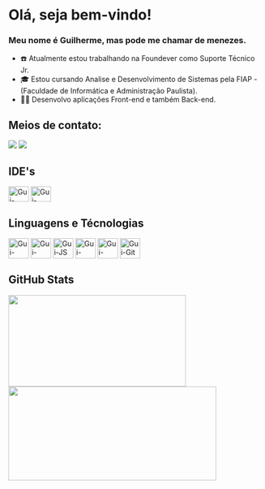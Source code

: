 # Olá, seja bem-vindo!

### Meu nome é Guilherme, mas pode me chamar de menezes.

- :telephone: Atualmente estou trabalhando na Foundever como Suporte Técnico Jr.
- :mortar_board: Estou cursando Analise e Desenvolvimento de Sistemas pela FIAP - (Faculdade de Informática e Administração Paulista).
- :man_technologist: Desenvolvo aplicações Front-end e também Back-end.

## Meios de contato:
<div>
  <a href = "mailto:guissilvamenezes@gmail.com"><img src="https://img.shields.io/badge/Gmail-D14836?style=for-the-badge&logo=gmail&logoColor=white" target="_blank"></a>
  <a href="https://www.linkedin.com/in/guilherme-menezes-0b186b232" target="_blank"><img src="https://img.shields.io/badge/-LinkedIn-%230077B5?style=for-the-badge&logo=linkedin&logoColor=white" target="_blank"></a> 
</div>

## IDE's 
<div style="display: inline_block">
  <img align="center" alt="Gui-VsCode" height="30" width="40" src="https://cdn.jsdelivr.net/gh/devicons/devicon/icons/vscode/vscode-original.svg"/>
  <img align="center" alt="Gui-Intellij" height="30" width="40" src="https://cdn.jsdelivr.net/gh/devicons/devicon/icons/intellij/intellij-original.svg" />
</div>

## Linguagens e Técnologias
<div style="display: inline_block">
  <img align="center" alt="Gui-HTMl" height="40" width="40" src="https://cdn.jsdelivr.net/gh/devicons/devicon/icons/html5/html5-plain-wordmark.svg" />
  <img align="center" alt="Gui-CSS" height="40" width="40" src="https://cdn.jsdelivr.net/gh/devicons/devicon/icons/css3/css3-plain-wordmark.svg"/>
  <img align="center" alt="Gui-JS" height="40" width="40" src="https://cdn.jsdelivr.net/gh/devicons/devicon/icons/javascript/javascript-original.svg"/>
  <img align="center" alt="Gui-React" height="40" width="40" src="https://cdn.jsdelivr.net/gh/devicons/devicon/icons/react/react-original.svg"/>  
  <img align="center" alt="Gui-Java" height="40" width="40" src="https://cdn.jsdelivr.net/gh/devicons/devicon/icons/java/java-original.svg"/>
  <img align="center" alt="Gui-Git" height="40" width="40" src="https://cdn.jsdelivr.net/gh/devicons/devicon/icons/git/git-original.svg" />
</div>  

## GitHub Stats
<div style="display: inline_block">
  <a href="https://github.com/GuilhermeMenezesSilva">
    <img height="180em" width="350em" src="https://github-readme-stats.vercel.app/api/top-langs/?username=guilhermemenezessilva&layout=compact&langs_count=16&theme=cobalt"/>
    <img height="185em" width="410em" src="https://github-readme-stats-sigma-five.vercel.app/api?username=GuilhermeMenezesSilva&show_icons=true&theme=cobalt&include_all_commits=true&count_private=true">
  </a>
</div>
